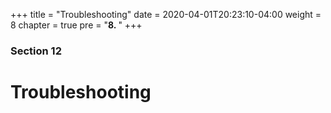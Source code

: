 +++
title = "Troubleshooting"
date = 2020-04-01T20:23:10-04:00
weight = 8
chapter = true
pre = "<b>8. </b>"
+++

### Section 12

# Troubleshooting